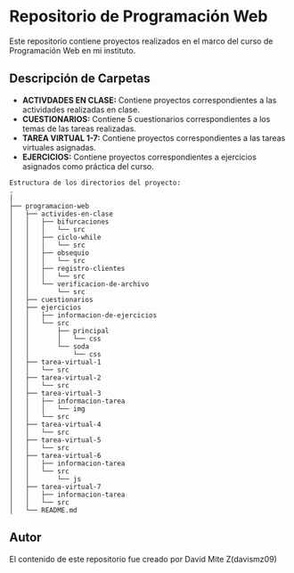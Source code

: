 # Repositorio de Programación Web

Este repositorio contiene proyectos realizados en el marco del curso de Programación Web en mi instituto.

## Descripción de Carpetas

- **ACTIVDADES EN CLASE:** Contiene proyectos correspondientes a las actividades realizadas en clase.
- **CUESTIONARIOS:** Contiene 5 cuestionarios correspondientes a los temas de las tareas realizadas.
- **TAREA VIRTUAL 1-7:** Contiene proyectos correspondientes a las tareas virtuales asignadas.
- **EJERCICIOS:** Contiene proyectos correspondientes a ejercicios asignados como práctica del curso.

```
Estructura de los directorios del proyecto:
.
│
├── programacion-web
│   ├── activides-en-clase
│   │   ├── bifurcaciones
│   │   │   └── src
│   │   ├── ciclo-while
│   │   │   └── src
│   │   ├── obsequio
│   │   │   └── src
│   │   ├── registro-clientes
│   │   │   └── src
│   │   └── verificacion-de-archivo
│   │       └── src
│   ├── cuestionarios
│   ├── ejercicios
│   │   ├── informacion-de-ejercicios
│   │   └── src
│   │       ├── principal
│   │       │   └── css
│   │       └── soda
│   │           └── css
│   ├── tarea-virtual-1
│   │   └── src
│   ├── tarea-virtual-2
│   │   └── src
│   ├── tarea-virtual-3
│   │   ├── informacion-tarea
│   │   │   └── img
│   │   └── src
│   ├── tarea-virtual-4
│   │   └── src
│   ├── tarea-virtual-5
│   │   └── src
│   ├── tarea-virtual-6
│   │   ├── informacion-tarea
│   │   └── src
│   │       └── js
│   ├── tarea-virtual-7
│   │   ├── informacion-tarea
│   │   └── src
│   └── README.md

```

## Autor

El contenido de este repositorio fue creado por David Mite Z(davismz09)
